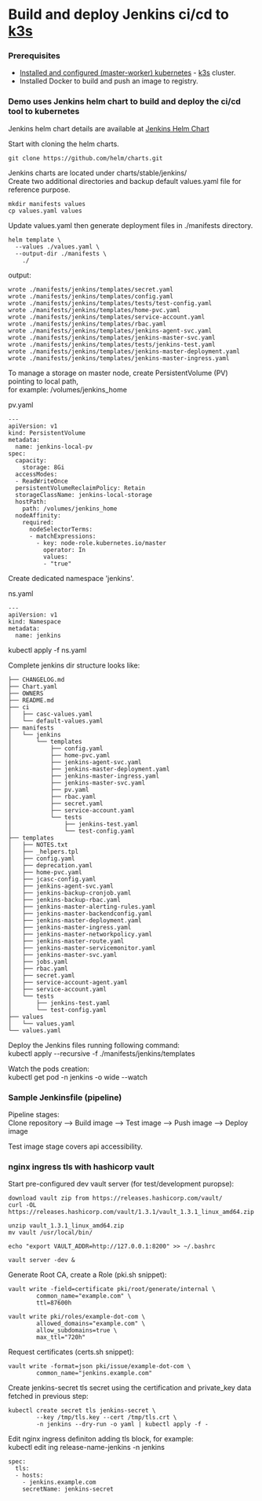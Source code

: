 # Build and deploy Jenkins ci/cd to [k3s](https://k3s.io/)

### Prerequisites

* [Installed and configured (master-worker) kubernetes](https://github.com/bobanbojkovski/k3s) - [k3s](https://k3s.io/) cluster.
* Installed Docker to build and push an image to registry.


### Demo uses Jenkins helm chart to build and deploy the ci/cd tool to kubernetes

Jenkins helm chart details are available at [Jenkins Helm Chart](https://hub.helm.sh/charts/stable/jenkins)

Start with cloning the helm charts.
```
git clone https://github.com/helm/charts.git
```

Jenkins charts are located under charts/stable/jenkins/  
Create two additional directories and backup default values.yaml file for reference purpose.

```
mkdir manifests values
cp values.yaml values
```

Update values.yaml then generate deployment files in ./manifests directory.

```
helm template \
  --values ./values.yaml \
  --output-dir ./manifests \
    ./
```

output:
```
wrote ./manifests/jenkins/templates/secret.yaml
wrote ./manifests/jenkins/templates/config.yaml
wrote ./manifests/jenkins/templates/tests/test-config.yaml
wrote ./manifests/jenkins/templates/home-pvc.yaml
wrote ./manifests/jenkins/templates/service-account.yaml
wrote ./manifests/jenkins/templates/rbac.yaml
wrote ./manifests/jenkins/templates/jenkins-agent-svc.yaml
wrote ./manifests/jenkins/templates/jenkins-master-svc.yaml
wrote ./manifests/jenkins/templates/tests/jenkins-test.yaml
wrote ./manifests/jenkins/templates/jenkins-master-deployment.yaml
wrote ./manifests/jenkins/templates/jenkins-master-ingress.yaml
```

To manage a storage on master node, create PersistentVolume (PV) pointing to local path,  
for example: /volumes/jenkins_home

pv.yaml
```
---
apiVersion: v1
kind: PersistentVolume
metadata:
  name: jenkins-local-pv
spec:
  capacity:
    storage: 8Gi
  accessModes:
  - ReadWriteOnce
  persistentVolumeReclaimPolicy: Retain
  storageClassName: jenkins-local-storage
  hostPath:
    path: /volumes/jenkins_home
  nodeAffinity:
    required:
      nodeSelectorTerms:
      - matchExpressions:
        - key: node-role.kubernetes.io/master
          operator: In
          values:
          - "true"

```

Create dedicated namespace 'jenkins'.

ns.yaml
```
---
apiVersion: v1
kind: Namespace
metadata:
  name: jenkins
```

kubectl apply -f ns.yaml

Complete jenkins dir structure looks like:
```
├── CHANGELOG.md
├── Chart.yaml
├── OWNERS
├── README.md
├── ci
│   ├── casc-values.yaml
│   └── default-values.yaml
├── manifests
│   └── jenkins
│       └── templates
│           ├── config.yaml
│           ├── home-pvc.yaml
│           ├── jenkins-agent-svc.yaml
│           ├── jenkins-master-deployment.yaml
│           ├── jenkins-master-ingress.yaml
│           ├── jenkins-master-svc.yaml
│           ├── pv.yaml
│           ├── rbac.yaml
│           ├── secret.yaml
│           ├── service-account.yaml
│           └── tests
│               ├── jenkins-test.yaml
│               └── test-config.yaml
├── templates
│   ├── NOTES.txt
│   ├── _helpers.tpl
│   ├── config.yaml
│   ├── deprecation.yaml
│   ├── home-pvc.yaml
│   ├── jcasc-config.yaml
│   ├── jenkins-agent-svc.yaml
│   ├── jenkins-backup-cronjob.yaml
│   ├── jenkins-backup-rbac.yaml
│   ├── jenkins-master-alerting-rules.yaml
│   ├── jenkins-master-backendconfig.yaml
│   ├── jenkins-master-deployment.yaml
│   ├── jenkins-master-ingress.yaml
│   ├── jenkins-master-networkpolicy.yaml
│   ├── jenkins-master-route.yaml
│   ├── jenkins-master-servicemonitor.yaml
│   ├── jenkins-master-svc.yaml
│   ├── jobs.yaml
│   ├── rbac.yaml
│   ├── secret.yaml
│   ├── service-account-agent.yaml
│   ├── service-account.yaml
│   └── tests
│       ├── jenkins-test.yaml
│       └── test-config.yaml
├── values
│   └── values.yaml
└── values.yaml
```

Deploy the Jenkins files running following command:  
kubectl apply --recursive -f ./manifests/jenkins/templates  

Watch the pods creation:  
kubectl get pod -n jenkins -o wide --watch



### Sample Jenkinsfile (pipeline)

Pipeline stages:  
Clone repository -->  Build image  -->  Test image  -->  Push image  -->  Deploy image  

Test image stage covers api accessibility.


### nginx ingress tls with hashicorp vault

Start pre-configured dev vault server (for test/development puropse):  
```
download vault zip from https://releases.hashicorp.com/vault/
curl -OL https://releases.hashicorp.com/vault/1.3.1/vault_1.3.1_linux_amd64.zip
	
unzip vault_1.3.1_linux_amd64.zip
mv vault /usr/local/bin/
	
echo "export VAULT_ADDR=http://127.0.0.1:8200" >> ~/.bashrc
	
vault server -dev &  
```

Generate Root CA, create a Role (pki.sh snippet):  
```
vault write -field=certificate pki/root/generate/internal \
        common_name="example.com" \
        ttl=87600h

vault write pki/roles/example-dot-com \
        allowed_domains="example.com" \
        allow_subdomains=true \
        max_ttl="720h"
```

Request certificates (certs.sh snippet):  
```
vault write -format=json pki/issue/example-dot-com \
        common_name="jenkins.example.com"
```

Create jenkins-secret tls secret using the certification and private_key data fetched in previous step:  
```
kubectl create secret tls jenkins-secret \
        --key /tmp/tls.key --cert /tmp/tls.crt \
        -n jenkins --dry-run -o yaml | kubectl apply -f -
```

Edit nginx ingress definiton adding tls block, for example:  
kubectl edit ing release-name-jenkins -n jenkins
```
spec:
  tls:
  - hosts:
    - jenkins.example.com
    secretName: jenkins-secret
```




